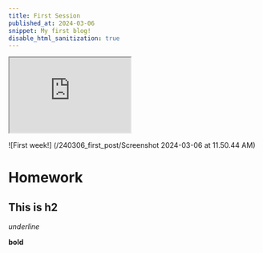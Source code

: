 ```yaml
---
title: First Session
published_at: 2024-03-06
snippet: My first blog!
disable_html_sanitization: true
---
```


<iframe src="https://editor.p5js.org/kimnhudiep2003/full/4xTclF0v2" width ="242px"></iframe>

![First week!] (/240306_first_post/Screenshot 2024-03-06 at 11.50.44 AM)

# Homework

## This is h2

_underline_

**bold**
